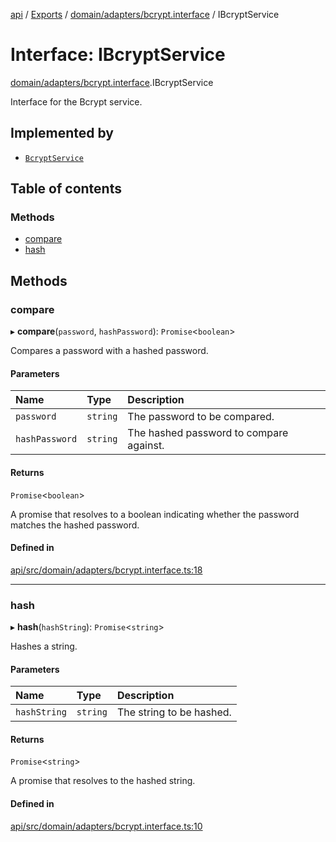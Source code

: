 [api](../README.md) / [Exports](../modules.md) / [domain/adapters/bcrypt.interface](../modules/domain_adapters_bcrypt_interface.md) / IBcryptService

# Interface: IBcryptService

[domain/adapters/bcrypt.interface](../modules/domain_adapters_bcrypt_interface.md).IBcryptService

Interface for the Bcrypt service.

## Implemented by

- [`BcryptService`](../classes/infrastructure_services_bcrypt_bcrypt_service.BcryptService.md)

## Table of contents

### Methods

- [compare](domain_adapters_bcrypt_interface.IBcryptService.md#compare)
- [hash](domain_adapters_bcrypt_interface.IBcryptService.md#hash)

## Methods

### compare

▸ **compare**(`password`, `hashPassword`): `Promise`\<`boolean`\>

Compares a password with a hashed password.

#### Parameters

| Name | Type | Description |
| :------ | :------ | :------ |
| `password` | `string` | The password to be compared. |
| `hashPassword` | `string` | The hashed password to compare against. |

#### Returns

`Promise`\<`boolean`\>

A promise that resolves to a boolean indicating whether the password matches the hashed password.

#### Defined in

[api/src/domain/adapters/bcrypt.interface.ts:18](https://github.com/No-Country/restaurant-reservation-manager/blob/d2fd85f/api/src/domain/adapters/bcrypt.interface.ts#L18)

___

### hash

▸ **hash**(`hashString`): `Promise`\<`string`\>

Hashes a string.

#### Parameters

| Name | Type | Description |
| :------ | :------ | :------ |
| `hashString` | `string` | The string to be hashed. |

#### Returns

`Promise`\<`string`\>

A promise that resolves to the hashed string.

#### Defined in

[api/src/domain/adapters/bcrypt.interface.ts:10](https://github.com/No-Country/restaurant-reservation-manager/blob/d2fd85f/api/src/domain/adapters/bcrypt.interface.ts#L10)

